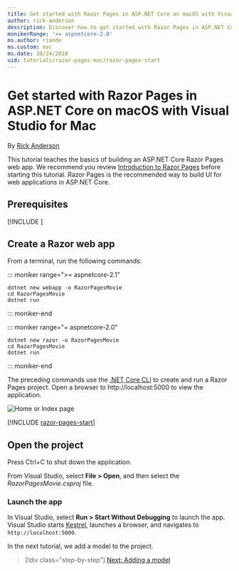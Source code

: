 ```yaml
---
title: Get started with Razor Pages in ASP.NET Core on macOS with Visual Studio for Mac
author: rick-anderson
description: Discover how to get started with Razor Pages in ASP.NET Core using Visual Studio for Mac.
monikerRange: '>= aspnetcore-2.0'
ms.author: riande
ms.custom: mvc
ms.date: 10/24/2018
uid: tutorials/razor-pages-mac/razor-pages-start
---
```

# Get started with Razor Pages in ASP.NET Core on macOS with Visual Studio for Mac

By [Rick Anderson](https://twitter.com/RickAndMSFT)

This tutorial teaches the basics of building an ASP.NET Core Razor Pages web app. We recommend you review [Introduction to Razor Pages](xref:razor-pages/index) before starting this tutorial. Razor Pages is the recommended way to build UI for web applications in ASP.NET Core.

## Prerequisites

[!INCLUDE [](~/includes/net-core-prereqs-macos.md)]

## Create a Razor web app

From a terminal, run the following commands:

::: moniker range=">= aspnetcore-2.1"

```console
dotnet new webapp -o RazorPagesMovie
cd RazorPagesMovie
dotnet run
```

::: moniker-end

::: moniker range="= aspnetcore-2.0"

```console
dotnet new razor -o RazorPagesMovie
cd RazorPagesMovie
dotnet run
```

::: moniker-end

The preceding commands use the [.NET Core CLI](/dotnet/core/tools/dotnet) to create and run a Razor Pages project. Open a browser to http://localhost:5000 to view the application.

![Home or Index page](../razor-pages/razor-pages-start/_static/home.png)

[!INCLUDE [razor-pages-start](../../includes/RP/razor-pages-start.md)]

## Open the project

Press Ctrl+C to shut down the application.

From Visual Studio, select **File > Open**, and then select the *RazorPagesMovie.csproj* file.

### Launch the app

In Visual Studio, select **Run > Start Without Debugging** to launch the app. Visual Studio starts [Kestrel](xref:fundamentals/servers/kestrel), launches a browser, and navigates to `http://localhost:5000`.

In the next tutorial, we add a model to the project.

> [!div class="step-by-step"]
> [Next: Adding a model](xref:tutorials/razor-pages-mac/model)

